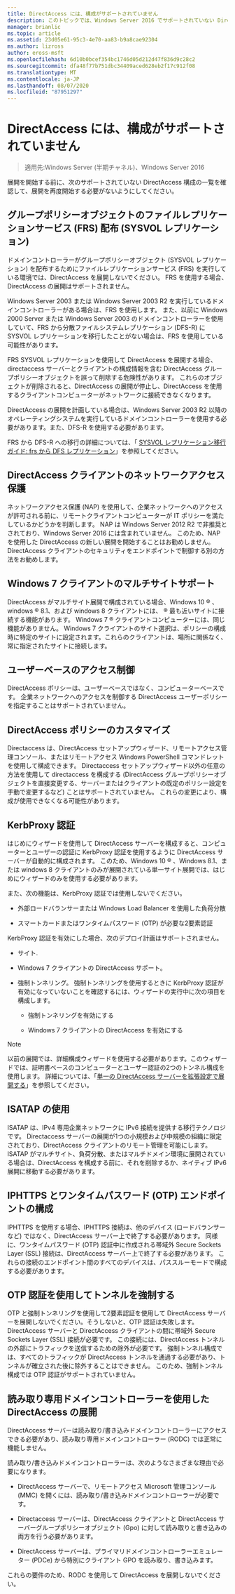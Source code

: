```yaml
---
title: DirectAccess には、構成がサポートされていません
description: このトピックでは、Windows Server 2016 でサポートされていない DirectAccess 構成の一覧を示します。
manager: brianlic
ms.topic: article
ms.assetid: 23d05e61-95c3-4e70-aa83-b9a8cae92304
ms.author: lizross
author: eross-msft
ms.openlocfilehash: 6d10b0bcef354bc1746d05d212d47f836d9c28c2
ms.sourcegitcommit: dfa48f77b751dbc34409aced628eb2f17c912f08
ms.translationtype: MT
ms.contentlocale: ja-JP
ms.lasthandoff: 08/07/2020
ms.locfileid: "87951297"
---
```

# <a name="directaccess-unsupported-configurations"></a>DirectAccess には、構成がサポートされていません

>適用先:Windows Server (半期チャネル)、Windows Server 2016

展開を開始する前に、次のサポートされていない DirectAccess 構成の一覧を確認して、展開を再度開始する必要がないようにしてください。

## <a name="file-replication-service-frs-distribution-of-group-policy-objects-sysvol-replications"></a><a name="bkmk_frs"></a>グループポリシーオブジェクトのファイルレプリケーションサービス (FRS) 配布 (SYSVOL レプリケーション)
ドメインコントローラーがグループポリシーオブジェクト (SYSVOL レプリケーション) を配布するためにファイルレプリケーションサービス (FRS) を実行している環境では、DirectAccess を展開しないでください。 FRS を使用する場合、DirectAccess の展開はサポートされません。

Windows Server 2003 または Windows Server 2003 R2 を実行しているドメインコントローラーがある場合は、FRS を使用します。 また、以前に Windows 2000 Server または Windows Server 2003 のドメインコントローラーを使用していて、FRS から分散ファイルシステムレプリケーション (DFS-R) に SYSVOL レプリケーションを移行したことがない場合は、FRS を使用している可能性があります。

FRS SYSVOL レプリケーションを使用して DirectAccess を展開する場合、directaccess サーバーとクライアントの構成情報を含む DirectAccess グループポリシーオブジェクトを誤って削除する危険性があります。 これらのオブジェクトが削除されると、DirectAccess の展開が停止し、DirectAccess を使用するクライアントコンピューターがネットワークに接続できなくなります。

DirectAccess の展開を計画している場合は、Windows Server 2003 R2 以降のオペレーティングシステムを実行しているドメインコントローラーを使用する必要があります。また、DFS-R を使用する必要があります。

FRS から DFS-R への移行の詳細については、「 [SYSVOL レプリケーション移行ガイド: frs から DFS レプリケーション](../../../storage/dfs-replication/migrate-sysvol-to-dfsr.md)」を参照してください。

## <a name="network-access-protection-for-directaccess-clients"></a><a name="bkmk_nap"></a>DirectAccess クライアントのネットワークアクセス保護
ネットワークアクセス保護 (NAP) を使用して、企業ネットワークへのアクセスが許可される前に、リモートクライアントコンピューターが IT ポリシーを満たしているかどうかを判断します。 NAP は Windows Server 2012 R2 で非推奨とされており、Windows Server 2016 には含まれていません。 このため、NAP を使用した DirectAccess の新しい展開を開始することはお勧めしません。 DirectAccess クライアントのセキュリティをエンドポイントで制御する別の方法をお勧めします。

## <a name="multisite-support-for-windows-7-clients"></a><a name="bkmk_multi"></a>Windows 7 クライアントのマルチサイトサポート
DirectAccess がマルチサイト展開で構成されている場合、Windows 10 &reg; 、windows &reg; 8.1、および windows 8 クライアントには、 &reg; 最も近いサイトに接続する機能があります。  Windows 7 &reg; クライアントコンピューターには、同じ機能がありません。 Windows 7 クライアントのサイト選択は、ポリシーの構成時に特定のサイトに設定されます。これらのクライアントは、場所に関係なく、常に指定されたサイトに接続します。

## <a name="user-based-access-control"></a><a name="bkmk_user"></a>ユーザーベースのアクセス制御
DirectAccess ポリシーは、ユーザーベースではなく、コンピューターベースです。 企業ネットワークへのアクセスを制御する DirectAccess ユーザーポリシーを指定することはサポートされていません。

## <a name="customizing-directaccess-policy"></a><a name="bkmk_policy"></a>DirectAccess ポリシーのカスタマイズ
Directaccess は、DirectAccess セットアップウィザード、リモートアクセス管理コンソール、またはリモートアクセス Windows PowerShell コマンドレットを使用して構成できます。 Directaccess セットアップウィザード以外の任意の方法を使用して directaccess を構成する (DirectAccess グループポリシーオブジェクトを直接変更する、サーバーまたはクライアントの既定のポリシー設定を手動で変更するなど) ことはサポートされていません。 これらの変更により、構成が使用できなくなる可能性があります。

## <a name="kerbproxy-authentication"></a><a name="bkmk_kerb"></a>KerbProxy 認証
はじめにウィザードを使用して DirectAccess サーバーを構成すると、コンピューターとユーザーの認証に KerbProxy 認証を使用するように DirectAccess サーバーが自動的に構成されます。 このため、Windows 10 &reg; 、Windows 8.1、または windows 8 クライアントのみが展開されている単一サイト展開では、はじめにウィザードのみを使用する必要があります。

また、次の機能は、KerbProxy 認証では使用しないでください。

-   外部ロードバランサーまたは Windows Load Balancer を使用した負荷分散

-   スマートカードまたはワンタイムパスワード (OTP) が必要な2要素認証

KerbProxy 認証を有効にした場合、次のデプロイ計画はサポートされません。

-   サイト.

-   Windows 7 クライアントの DirectAccess サポート。

-   強制トンネリング。 強制トンネリングを使用するときに KerbProxy 認証が有効になっていないことを確認するには、ウィザードの実行中に次の項目を構成します。

    -   強制トンネリングを有効にする

    -   Windows 7 クライアントの DirectAccess を有効にする

> [!NOTE]
> 以前の展開では、詳細構成ウィザードを使用する必要があります。このウィザードでは、証明書ベースのコンピューターとユーザー認証の2つのトンネル構成を使用します。 詳細については、「[単一の DirectAccess サーバーを拡張設定で展開する](../../remote-access/directaccess/single-server-advanced/Deploy-a-Single-DirectAccess-Server-with-Advanced-Settings.md)」を参照してください。

## <a name="using-isatap"></a><a name="bkmk_isa"></a>ISATAP の使用
ISATAP は、IPv4 専用企業ネットワークに IPv6 接続を提供する移行テクノロジです。 Directaccess サーバーの展開が1つの小規模および中規模の組織に限定されており、DirectAccess クライアントのリモート管理を可能にします。 ISATAP がマルチサイト、負荷分散、またはマルチドメイン環境に展開されている場合は、DirectAccess を構成する前に、それを削除するか、ネイティブ IPv6 展開に移動する必要があります。

## <a name="iphttps-and-one-time-password-otp-endpoint-configuration"></a><a name="bkmk_iphttps"></a>IPHTTPS とワンタイムパスワード (OTP) エンドポイントの構成
IPHTTPS を使用する場合、IPHTTPS 接続は、他のデバイス (ロードバランサーなど) ではなく、DirectAccess サーバー上で終了する必要があります。 同様に、ワンタイムパスワード (OTP) 認証中に作成される帯域外 Secure Sockets Layer (SSL) 接続は、DirectAccess サーバー上で終了する必要があります。 これらの接続のエンドポイント間のすべてのデバイスは、パススルーモードで構成する必要があります。

## <a name="force-tunnel-with-otp-authentication"></a><a name="bkmk_ft"></a>OTP 認証を使用してトンネルを強制する
OTP と強制トンネリングを使用して2要素認証を使用して DirectAccess サーバーを展開しないでください。そうしないと、OTP 認証は失敗します。 DirectAccess サーバーと DirectAccess クライアントの間に帯域外 Secure Sockets Layer (SSL) 接続が必要です。 この接続には、DirectAccess トンネルの外部にトラフィックを送信するための除外が必要です。 強制トンネル構成では、すべてのトラフィックが DirectAccess トンネルを通過する必要があり、トンネルが確立された後に除外することはできません。 このため、強制トンネル構成では OTP 認証がサポートされていません。

## <a name="deploying-directaccess-with-a-read-only-domain-controller"></a><a name="bkmk_rodc"></a>読み取り専用ドメインコントローラーを使用した DirectAccess の展開
DirectAccess サーバーは読み取り/書き込みドメインコントローラーにアクセスできる必要があり、読み取り専用ドメインコントローラー (RODC) では正常に機能しません。

読み取り/書き込みドメインコントローラーは、次のようなさまざまな理由で必要になります。

-   DirectAccess サーバーで、リモートアクセス Microsoft 管理コンソール (MMC) を開くには、読み取り/書き込みドメインコントローラーが必要です。

-   Directaccess サーバーは、DirectAccess クライアントと DirectAccess サーバーグループポリシーオブジェクト (Gpo) に対して読み取りと書き込みの両方を行う必要があります。

-   DirectAccess サーバーは、プライマリドメインコントローラーエミュレーター (PDCe) から特別にクライアント GPO を読み取り、書き込みます。

これらの要件のため、RODC を使用して DirectAccess を展開しないでください。

